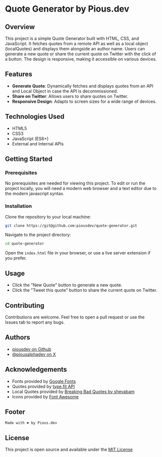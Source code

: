 # Quote Generator by Pious.dev

## Overview

This project is a simple Quote Generator built with HTML, CSS, and JavaScript. It fetches quotes from a remote API as well as a local object (localQuotes) and displays them alongside an author name. Users can generate a new quote or share the current quote on Twitter with the click of a button. The design is responsive, making it accessible on various devices.

## Features

- **Generate Quote**: Dynamically fetches and displays quotes from an API and Local Object in case the API is decommissioned.
- **Share on Twitter**: Allows users to share quotes on Twitter.
- **Responsive Design**: Adapts to screen sizes for a wide range of devices.

## Technologies Used

- HTML5
- CSS3
- JavaScript (ES6+)
- External and Internal APIs

## Getting Started

### Prerequisites

No prerequisites are needed for viewing this project. To edit or run the project locally, you will need a modern web browser and a text editor due to the modern javascript syntax.

### Installation

Clone the repository to your local machine:

```bash
git clone https://git@github.com:piousdev/quote-generator.git
```

Navigate to the project directory:

```bash
cd quote-generator
```

Open the `index.html` file in your browser, or use a live server extension if you prefer.

## Usage
- Click the "New Quote" button to generate a new quote.
- Click the "Tweet this quote" button to share the current quote on Twitter.

## Contributing
Contributions are welcome. Feel free to open a pull request or use the Issues tab to report any bugs.

## Authors
- [piousdev on Github](https://github.com/piousdev)
- [@piousalphadev on X](https://twitter.com/piousalphadev)

## Acknowledgements
- Fonts provided by [Google Fonts](https://fonts.google.com/)
- Quotes provided by [type.fit API](https://type.fit/api/quotes)
- Local Quotes provided by [Breaking Bad Quotes by shevabam](https://github.com/shevabam/breaking-bad-quotes)
- Icons provided by [Font Awesome](https://fontawesome.com/)

## Footer
`Made with ❤ by Pious.dev`

## License
This project is open source and available under the [MIT License](LICENSE)
